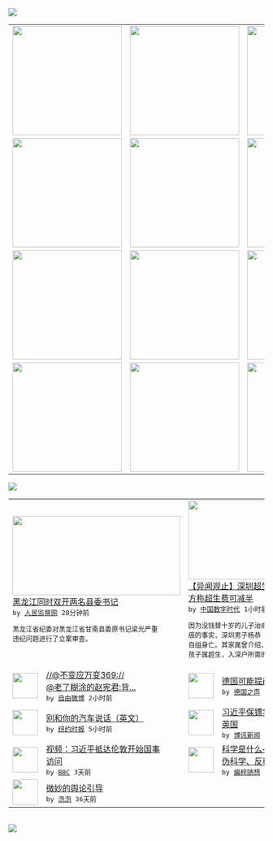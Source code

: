 

<a href="https://github.com/greatfire/z/raw/master/FreeBrowser.apk"><img src="https://raw.githubusercontent.com/greatfire/wiki/master/x/header.png" /></a><table><tr><td width="262" align="center" valign="center"><a href="https://github.com/greatfire/wiki/wiki/nyt" title="纽约时报中文网 国际纵览"><img src="https://raw.githubusercontent.com/greatfire/wiki/master/x/nyt_flag.png" width="215"/></a></td><td width="262" align="center" valign="center"><a href="https://github.com/greatfire/wiki/wiki/dw" title=""><img src="https://raw.githubusercontent.com/greatfire/wiki/master/x/dw_flag.png" width="215"/></a></td><td width="262" align="center" valign="center"><a href="https://github.com/greatfire/wiki/wiki/rmjd" title=""><img src="https://raw.githubusercontent.com/greatfire/wiki/master/x/rmjd_flag.png" width="215"/></a></td></tr><tr><td width="262" align="center" valign="center"><a href="https://github.com/paopaonetizen/website" title="泡泡 - 未经审查的互联网信息"><img src="https://raw.githubusercontent.com/greatfire/wiki/master/x/pp_flag.png" width="215"/></a></td><td width="262" align="center" valign="center"><a href="https://github.com/getlantern/mirror" title="以及自由微博和GreatFire.org官方中文论坛"><img src="https://raw.githubusercontent.com/greatfire/wiki/master/x/lantern_flag.png" width="215"/></a></td><td width="262" align="center" valign="center"><a href="https://github.com/cdtmirrors/m/" title=""><img src="https://raw.githubusercontent.com/greatfire/wiki/master/x/cdt_flag.png" width="215"/></a></td></tr><tr><td width="262" align="center" valign="center"><a href="https://github.com/program-think/blog" title="编程随想的博客"><img src="https://raw.githubusercontent.com/greatfire/wiki/master/x/pt_flag.png" width="215"/></a></td><td width="262" align="center" valign="center"><a href="https://github.com/greatfire/wiki/wiki/bbc" title=""><img src="https://raw.githubusercontent.com/greatfire/wiki/master/x/bbc_flag.png" width="215"/></a></td><td width="262" align="center" valign="center"><a href="https://github.com/freeweibo/s" title="自由微博 - 匿名和不受屏蔽的新浪微博搜索"><img src="https://raw.githubusercontent.com/greatfire/wiki/master/x/fw_flag.png" width="215"/></a></td></tr><tr><td width="262" align="center" valign="center"><a href="https://github.com/greatfire/wiki/wiki/google" title=""><img src="https://raw.githubusercontent.com/greatfire/wiki/master/x/google_flag.png" width="215"/></a></td><td width="262" align="center" valign="center"><a href="https://github.com/bxnews/boxun" title=""><img src="https://raw.githubusercontent.com/greatfire/wiki/master/x/bx_flag.png" width="215"/></a></td><td width="262" align="center" valign="center"><a href="https://github.com/greatfire/wiki/wiki/open-source" title="欢迎访问GreatFire.org开发者项目网站"><img src="https://raw.githubusercontent.com/greatfire/wiki/master/x/open-source_flag.png" width="215"/></a></td></tr></table><img src="https://raw.githubusercontent.com/greatfire/wiki/master/x/newsfeed text.png" /><table cols="4"><tr><td colspan="2" width="380"><a href="http://www.rmjdw.com//yongguandangan/20151023/15223.html"><img src="http://www.rmjdw.com/uploads/allimg/151023/0SQ54917-0.jpg" width="330" height="156"/></a></br><a href="http://www.rmjdw.com//yongguandangan/20151023/15223.html">黑龙江同时双开两名县委书记 </a></br><kbd> by <a href="http://www.rmjdw.com/">人民监督网</a> 28分钟前 </kbd></br><pre>黑龙江省纪委对黑龙江省甘南县委原书记梁光严重<br/>违纪问题进行了立案审查。</pre></td><td colspan="2" width="380"><a href="http://feedproxy.google.com/~r/chinadigitaltimes/zKps/~3/WpsNRetAJ4k/"><img src="https://raw.githubusercontent.com/greatfire/wiki/master/x/cdt_logo_b.png" width="330" height="156"/></a></br><a href="http://feedproxy.google.com/~r/chinadigitaltimes/zKps/~3/WpsNRetAJ4k/">【异闻观止】深圳超生男童患癌父亲自缢 官<br/>方称超生费可减半</a></br><kbd> by <a href="http://chinadigitaltimes.net/chinese/">中国数字时代</a> 1小时前 </kbd></br><pre>因为没钱替十岁的儿子治病，也无法接受儿子患骨<br/>癌的事实，深圳男子杨恭（化名）留下5张遗书后<br/>自缢身亡。其家属曾介绍，除了治疗费、借债，因<br/>孩子属超生，入深户所需的约1...</pre></td></tr><tr><td><img src="https://raw.githubusercontent.com/greatfire/wiki/master/x/fw_logo.png" width="50" height="50"/></td><td width="280"><a href="https://freeweibo.com/weibo/3901129962141622">//@不变应万变369://<br/>@老了糊涂的赵宪君:背...</a></br><kbd> by <a href="https://freeweibo.com/">自由微博</a> 2小时前 </kbd></td><td><img src="http://www.dw.com/image/0,,18756689_302,00.jpg" width="50" height="50"/></td><td width="280"><a href="http://dw.com/p/1Gswo?maca=chi-GK-text-greatfire-all-chinese-15625-xml-mrss">德国可能提前加速遣返难民</a></br><kbd> by <a href="http://dw.de">德国之声</a> 3小时前 </kbd></td></tr><tr><td><img src="https://raw.githubusercontent.com/greatfire/wiki/master/x/nyt_logo.png" width="50" height="50"/></td><td width="280"><a href="https://d3qlz4p8smvoli.cloudfront.net/science/20151023/cc23distraction/">别和你的汽车说话（英文）</a></br><kbd> by <a href="http://m.cn.nytimes.com/">纽约时报</a> 5小时前 </kbd></td><td><img src="http://bowenpress.com/wp-content/uploads/2015/10/6996efdd38b0767328bdfc1bbe7b932f" width="50" height="50"/></td><td width="280"><a href="http://www.boxun.com/news/gb/intl/2015/10/201510231218.shtml">习近平保镖华盛顿接访后再现身<br/>英国</a></br><kbd> by <a href="http://www.boxun.com">博讯新闻</a> 9小时前 </kbd></td></tr><tr><td><img src="http://ichef.bbci.co.uk/news/ws/106/amz/worldservice/live/assets/images/2015/10/20/151020082248_xijinping_304x171__nocredit.jpg" width="50" height="50"/></td><td width="280"><a href="http://www.bbc.com/zhongwen/simp/multimedia/2015/10/151020_vid_xijinping_arrive">视频：习近平抵达伦敦开始国事<br/>访问</a></br><kbd> by <a href="http://www.bbc.co.uk/zhongwen/simp">BBC</a> 3天前 </kbd></td><td><img src="https://raw.githubusercontent.com/greatfire/wiki/master/x/pt_logo.png" width="50" height="50"/></td><td width="280"><a href="http://feedproxy.google.com/~r/programthink/~3/TtQS03PgnFo/What-is-Science.html">科学是什么——兼谈“非科学、<br/>伪科学、反科学”和一些...</a></br><kbd> by <a href="http://program-think.blogspot.com">编程随想</a> 4天前 </kbd></td></tr><tr><td><img src="https://raw.githubusercontent.com/greatfire/wiki/master/x/pp_logo.png" width="50" height="50"/></td><td width="280"><a href="https://pao-pao.net/article/626">微妙的舆论引导</a></br><kbd> by <a href="https://pao-pao.net">泡泡</a> 36天前 </kbd></td></table></br><a href="https://github.com/greatfire/z/raw/master/FreeBrowser.apk"><img src="https://raw.githubusercontent.com/greatfire/wiki/master/x/download app.png" /></a>